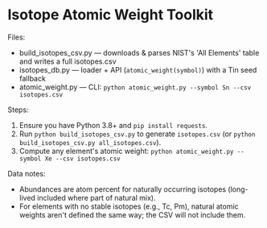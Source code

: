 # Isotope Atomic Weight Toolkit

Files:
- build_isotopes_csv.py — downloads & parses NIST's 'All Elements' table and writes a full isotopes.csv
- isotopes_db.py       — loader + API (`atomic_weight(symbol)`) with a Tin seed fallback
- atomic_weight.py     — CLI: `python atomic_weight.py --symbol Sn --csv isotopes.csv`

Steps:
1) Ensure you have Python 3.8+ and `pip install requests`.
2) Run `python build_isotopes_csv.py` to generate `isotopes.csv` (or `python build_isotopes_csv.py all_isotopes.csv`).
3) Compute any element's atomic weight:
   `python atomic_weight.py --symbol Xe --csv isotopes.csv`

Data notes:
- Abundances are atom percent for naturally occurring isotopes (long-lived included where part of natural mix).
- For elements with no stable isotopes (e.g., Tc, Pm), natural atomic weights aren't defined the same way; the CSV will not include them.
